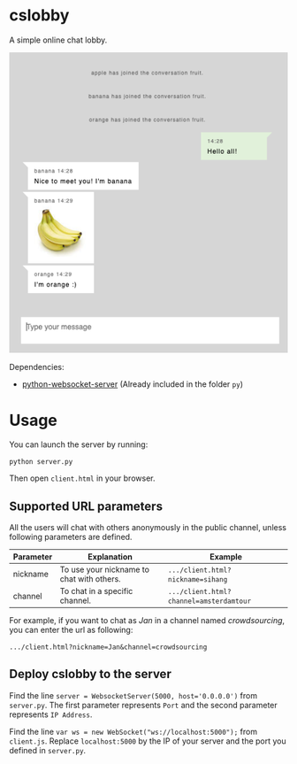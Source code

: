 # cslobby
A simple online chat lobby.

![screenshot](screenshot.png)

Dependencies:
- [python-websocket-server](https://github.com/Pithikos/python-websocket-server) (Already included in the folder `py`)

# Usage
You can launch the server by running:
```
python server.py
```
Then open `client.html` in your browser.


## Supported URL parameters
All the users will chat with others anonymously in the public channel, unless following parameters are defined.

| Parameter | Explanation                               | Example                                 |
|-----------|-------------------------------------------|-----------------------------------------|
| nickname  | To use your nickname to chat with others. | `.../client.html?nickname=sihang`       |
| channel   | To chat in a specific channel.            | `.../client.html?channel=amsterdamtour` |

For example, if you want to chat as *Jan* in a channel named *crowdsourcing*, you can enter the url as following:
```
.../client.html?nickname=Jan&channel=crowdsourcing
```

## Deploy cslobby to the server
Find the line `server = WebsocketServer(5000, host='0.0.0.0')` from `server.py`. The first parameter represents `Port` and the second parameter represents `IP Address`.

Find the line `var ws = new WebSocket("ws://localhost:5000");` from `client.js`. Replace `localhost:5000` by the IP of your server and the port you defined in `server.py`.
